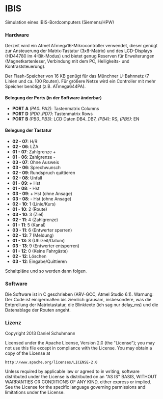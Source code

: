 IBIS
====

Simulation eines IBIS-Bordcomputers (Siemens/HPW)

### Hardware

Derzeit wird ein Atmel ATmega16-Mikrocontroller verwendet, dieser genügt zur Ansteuerung der Matrix-Tastatur (3x8-Matrix) und des LCD-Displays (HD44780 im 4-Bit-Modus) und bietet genug Reserven für Erweiterungen (Magnetkartenleser, Verbindung mit dem PC, Helligkeits- und Kontraststeuerung).

Der Flash-Speicher von 16 KB genügt für das Münchner U-Bahnnetz (7 Linien und ca. 100 Routen). Für größere Netze wird ein Controller mit mehr Speicher benötigt (z.B. ATmega644PA).

#### Belegung der Ports (in der Software änderbar)

* **PORT A** *(PA0..PA2)*: Tastenmatrix Columns
* **PORT D** *(PD0..PD7)*: Tastenmatrix Rows
* **PORT B** *(PB0..PB3)*: LCD Daten DB4..DB7, *(PB4)*: RS, *(PB5)*: EN

#### Belegung der Tastatur

* **02 - 07**: H/R
* **02 - 06**: LZA
* **01 - 07**: Zahlgrenze +
* **01 - 06**: Zahlgrenze -
* **03 - 07**: Ohne Ausweis
* **03 - 06**: Sprechwunsch
* **02 - 09**: Rundspruch quittieren
* **02 - 08**: Unfall
* **01 - 09**: + Hst
* **01 - 08**: - Hst
* **03 - 09**: + Hst (ohne Ansage)
* **03 - 08**: - Hst (ohne Ansage)
* **02 - 10**: 1 (Linie/Kurs)
* **01 - 10**: 2 (Route)
* **03 - 10**: 3 (Ziel)
* **02 - 11**: 4 (Zahlgrenze)
* **01 - 11**: 5 (Kanal)
* **03 - 11**: 6 (Entwerter sperren)
* **02 - 13**: 7 (Meldung)
* **01 - 13**: 8 (Uhrzeit/Datum)
* **03 - 13**: 9 (Entwerter entsperren)
* **01 - 12**: 0 (Keine Fahrgäste)
* **02 - 12**: Löschen
* **03 - 12**: Eingabe/Quittieren

Schaltpläne und so werden dann folgen.

### Software

Die Software ist in C geschrieben (ARV-GCC, Atmel Studio 6.1). Warnung: Der Code ist einigermaßen bis ziemlich grausam, insbesondere, was die Entprellung der Matrixtastatur, die Blinktexte (ich sag nur delay_ms) und die Datenablage der Routen angeht.

### Lizenz

Copyright 2013 Daniel Schuhmann

Licensed under the Apache License, Version 2.0 (the "License");
you may not use this file except in compliance with the License.
You may obtain a copy of the License at

    http://www.apache.org/licenses/LICENSE-2.0

Unless required by applicable law or agreed to in writing, software
distributed under the License is distributed on an "AS IS" BASIS,
WITHOUT WARRANTIES OR CONDITIONS OF ANY KIND, either express or implied.
See the License for the specific language governing permissions and
limitations under the License.